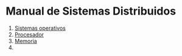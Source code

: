 # Manual de Sistemas Distribuidos
1. [Sistemas operativos](sistemas-operativos.md)
2. [Procesador](procesador.md)
3. [Memoria](memoria.md)
4. 

